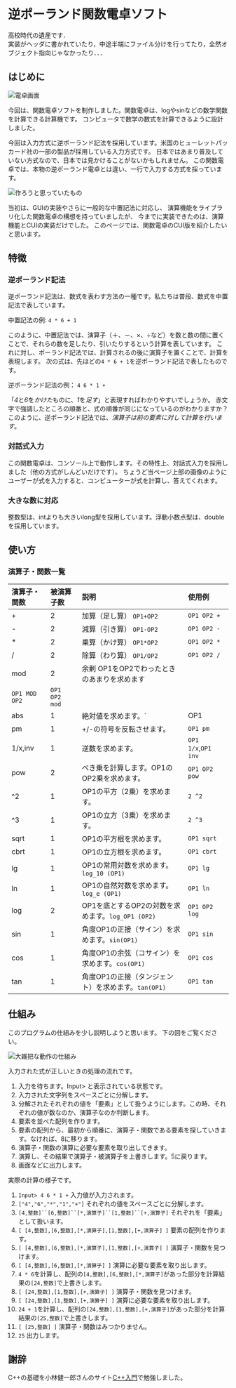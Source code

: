 逆ポーランド関数電卓ソフト
==========================
高校時代の遺産です．  
実装がヘッダに書かれていたり，中途半端にファイル分けを行ってたり，全然オブジェクト指向じゃなかったり．．．

はじめに
--------

![電卓画面](./htmldoc/cui01.png)

今回は、関数電卓ソフトを制作しました。関数電卓は、logやsinなどの数学関数を計算できる計算機です。
コンピュータで数学の数式を計算できるように設計しました。

今回は入力方式に逆ポーランド記法を採用しています。米国のヒューレットパッカード社の一部の製品が採用している入力方式です。
日本ではあまり普及していない方式なので、日本では見かけることがないかもしれません。
 この関数電卓では、本物の逆ポーランド電卓とは違い、一行で入力する方式を採っています。

![作ろうと思っていたもの](./htmldoc/gui01.png)

当初は、GUIの実装やさらに一般的な中置記法に対応し、
演算機能をライブラリ化した関数電卓の構想を持っていましたが、
今までに実装できたのは、演算機能とCUIの実装だけでした。
このページでは、関数電卓のCUI版を紹介したいと思います。

特徴
----

### 逆ポーランド記法

逆ポーランド記法は、数式を表わす方法の一種です。私たちは普段、数式を中置記法で表しています。

中置記法の例: `4 * 6 + 1`

このように、中置記法では、演算子（＋、－、×、÷など）を数と数の間に置くことで、それらの数を足したり、引いたりするという計算を表しています。
 これに対し、ポーランド記法では、計算されるの後に演算子を置くことで、計算を表現します。
 次の式は、先ほどの`4 * 6 + 1`を逆ポーランド記法で表したものです。

逆ポーランド記法の例： `4 6 * 1 +`

「*4*と*6*を*かけた*ものに、*1*を*足す*」と表現すればわかりやすいでしょうか。
 赤文字で強調したところの順番と、式の順番が同じになっているのがわかりますか？
 このように、逆ポーランド記法では、*演算子は前の要素に対して計算を行います*。

### 対話式入力

この関数電卓は、コンソール上で動作します。その特性上、対話式入力を採用しました（他の方式がしんどいだけです）。
ちょうど当ページ上部の画像のようにユーザーが式を入力すると、コンピューターが式を計算し、答えてくれます。

### 大きな数に対応

整数型は、intよりも大きいlong型を採用しています。浮動小数点型は、doubleを採用しています。

使い方
------

### 演算子・関数一覧

|演算子・関数|被演算子数|説明|使用例|
|:-----------|:---------|:---|:-----|
|+|2|加算（足し算） `OP1+OP2`|`OP1 OP2 +`|
|-|2|減算（引き算） `OP1-OP2`|`OP1 OP2 -`|
|\*|2|乗算（かけ算） `OP1*OP2`|`OP1 OP2 *`|
|/|2|除算（わり算） `OP1/OP2`|`OP1 OP2 /`|
|mod|2|余剰 OP1をOP2でわったときのあまりを求めます
`OP1 MOD OP2`|`OP1 OP2 mod`|
|abs|1|絶対値を求めます。`|OP1|`|`OP1 abs`|
|pm|1|+/-の符号を反転させます。|`OP1 pm`|
|1/x,inv|1|逆数を求めます。|`OP1 1/x`,`OP1 inv`|
|pow|2|べき乗を計算します。OP1のOP2乗を求めます。|`OP1 OP2 pow`|
|\^2|1|OP1の平方（2乗）を求めます。|`2 ^2`|
|\^3|1|OP1の立方（3乗）を求めます。|`2 ^3`|
|sqrt|1|OP1の平方根を求めます。|`OP1 sqrt`|
|cbrt|1|OP1の立方根を求めます。|`OP1 cbrt`|
|lg|1|OP1の常用対数を求めます。`log_10 (OP1)`|`OP1 lg`|
|ln|1|OP1の自然対数を求めます。`log_e (OP1)`|`OP1 ln`|
|log|2|OP1を底とするOP2の対数を求めます。`log_OP1 (OP2)`|`OP1 OP2 log`|
|sin|1|角度OP1の正接（サイン）を求めます。`sin(OP1)`|`OP1 sin`|
|cos|1|角度OP1の余弦（コサイン）を求めます。`cos(OP1)`|`OP1 cos`|
|tan|1|角度OP1の正接（タンジェント）を求めます。`tan(OP1)`|`OP1 tan`|

仕組み
------

このプログラムの仕組みを少し説明しようと思います。 下の図をご覧ください。

![大雑把な動作の仕組み](./htmldoc/img01.png)

入力された式が正しいときの処理の流れです。

1.  入力を待ちます。Input\> と表示されている状態です。
2.  入力された文字列をスペースごとに分解します。
3.  分解されたそれぞれの値を「要素」として扱うようにします。この時、それぞれの値が数なのか、演算子なのか判断します。
4.  要素を並べた配列を作ります。
5.  要素の配列から、最初から順番に、演算子・関数である要素を探していきます。なければ、8に移ります。
6.  演算子・関数の演算に必要な要素を取り出してきます。
7.  演算し、その結果で演算子・被演算子を上書きします。5に戻ります。
8.  画面などに出力します。

実際の計算の様子です。

1.  `Input> 4 6 * 1 +` 入力値が入力されます。
2.  `["4","6","*","1","+"]` それぞれの値をスペースごとに分解します。
3.  `[4,整数]``[6,整数]``[*,演算子]``[1,整数]``[+,演算子]` それぞれを「要素」として扱います。
4.  `[ [4,整数],[6,整数],[*,演算子],[1,整数],[+,演算子] ]` 要素の配列を作ります。
5.  `[ [4,整数],[6,整数],[*,演算子],[1,整数],[+,演算子] ]` 演算子・関数を見つけます。
6.  `[ [4,整数],[6,整数],[*,演算子] ]` 演算に必要な要素を取り出します。
7.  `4 * 6`を計算し、配列の`[4,整数],[6,整数],[*,演算子]`があった部分を計算結果の`[24,整数]`で上書きします。
8.  `[ [24,整数],[1,整数],[+,演算子] ]` 演算子・関数を見つけます。
9.  `[ [24,整数],[1,整数],[+,演算子] ]` 演算に必要な要素を取り出します。
10. `24 + 1`を計算し、配列の`[24,整数],[1,整数],[+,演算子]`があった部分を計算結果の`[25,整数]`で上書きします。
11. `[ [25,整数] ]` 演算子・関数はみつかりません。
12. `25` 出力します。

謝辞
----

C++の基礎を小林健一郎さんのサイト[C++入門](http://www.asahi-net.or.jp/~yf8k-kbys/newcpp0.html)で勉強しました。
